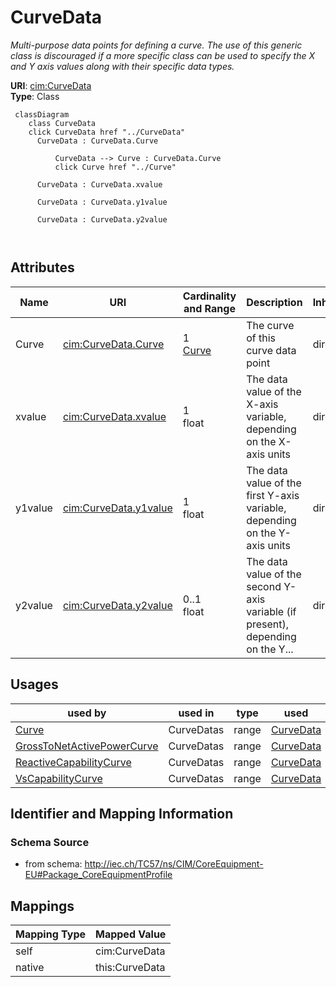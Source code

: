 # CurveData


_Multi-purpose data points for defining a curve.  The use of this generic class is discouraged if a more specific class can be used to specify the X and Y axis values along with their specific data types._





**URI**: [cim:CurveData](http://iec.ch/TC57/CIM100#CurveData)<br />
**Type**: Class




```mermaid
 classDiagram
    class CurveData
    click CurveData href "../CurveData"
      CurveData : CurveData.Curve
        
          CurveData --> Curve : CurveData.Curve
          click Curve href "../Curve"
        
      CurveData : CurveData.xvalue
        
      CurveData : CurveData.y1value
        
      CurveData : CurveData.y2value
        
      
```




<!-- no inheritance hierarchy -->


## Attributes


| Name | URI | Cardinality and Range | Description | Inheritance |
| ---  | --- | --- | --- | --- |
| Curve | [cim:CurveData.Curve](http://iec.ch/TC57/CIM100#CurveData.Curve) | 1 <br />  [Curve](Curve.md)  | The curve of  this curve data point | direct |
| xvalue | [cim:CurveData.xvalue](http://iec.ch/TC57/CIM100#CurveData.xvalue) | 1 <br />  float  | The data value of the X-axis variable,  depending on the X-axis units | direct |
| y1value | [cim:CurveData.y1value](http://iec.ch/TC57/CIM100#CurveData.y1value) | 1 <br />  float  | The data value of the  first Y-axis variable, depending on the Y-axis units | direct |
| y2value | [cim:CurveData.y2value](http://iec.ch/TC57/CIM100#CurveData.y2value) | 0..1 <br />  float  | The data value of the second Y-axis variable (if present), depending on the Y... | direct |





## Usages

| used by | used in | type | used |
| ---  | --- | --- | --- |
| [Curve](Curve.md) | CurveDatas | range | [CurveData](CurveData.md) |
| [GrossToNetActivePowerCurve](GrossToNetActivePowerCurve.md) | CurveDatas | range | [CurveData](CurveData.md) |
| [ReactiveCapabilityCurve](ReactiveCapabilityCurve.md) | CurveDatas | range | [CurveData](CurveData.md) |
| [VsCapabilityCurve](VsCapabilityCurve.md) | CurveDatas | range | [CurveData](CurveData.md) |






## Identifier and Mapping Information







### Schema Source


* from schema: http://iec.ch/TC57/ns/CIM/CoreEquipment-EU#Package_CoreEquipmentProfile





## Mappings

| Mapping Type | Mapped Value |
| ---  | ---  |
| self | cim:CurveData |
| native | this:CurveData |





